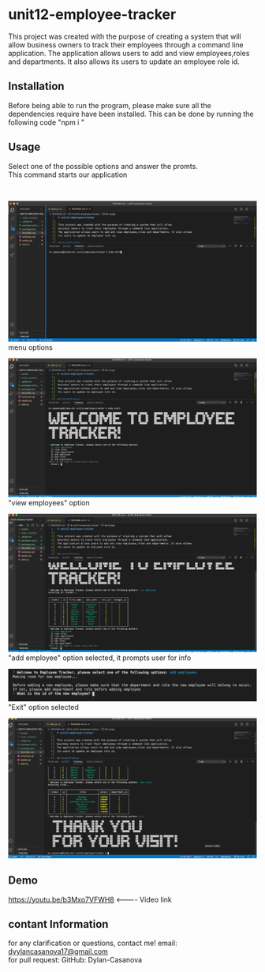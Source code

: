 # unit12-employee-tracker

This project was created with the purpose of creating a system that will allow
business owners to track their employees through a command line application.
The application allows users to add and view employees,roles and departments. It also allows
its users to update an employee role id.

## Installation
Before being able to run the program, please make sure all the dependencies require have been installed. 
This can be done by running the following code "npm i "

## Usage
Select one of the possible options and answer the promts.
<br>
This command starts our application

<br>

![initial page](./assets/number1.png)
<br>
menu options

![possible options](./assets/number2.png)
<br>
"view employees" option

![employee table](./assets/number3.png)
<br>
"add employee" option selected, it prompts user for info

![add employee](./assets/number4.png)
<br>
"Exit" option selected

![Exit option](./assets/number5.png)

## Demo
https://youtu.be/b3Mxo7VFWH8   <---- Video link

## contant Information
for any clarification or questions, contact me! email: dyylancasanova17@gmail.com <br>
for pull request:
GitHub: Dylan-Casanova
